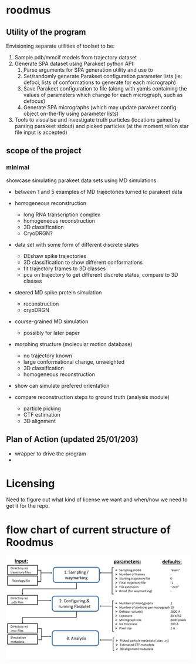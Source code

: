 # roodmus

## Utility of the program

Envisioning separate utilities of toolset to be:
1. Sample pdb/mmcif models from trajectory dataset
2. Generate SPA dataset using Parakeet python API:
   1. Parse arguments for SPA generation utility and use to 
   2. Set/randomly generate Parakeet configuration parameter lists (ie: defoci, lists of conformations to generate for each micrograph)
   3. Save Parakeet configuration to file (along with yamls containing the values of parameters which change for each micrograph, such as defocus)
   4. Generate SPA micrographs (which may update parakeet config object on-the-fly using parameter lists)
3. Tools to visualise and investigate truth particles (locations gained by parsing parakeet stdout) and picked particles (at the moment relion star file input is accepted)

## scope of the project
### minimal
showcase simulating parakeet data sets using MD simulations
- between 1 and 5 examples of MD trajectories turned to parakeet data

- homogeneous reconstruction
    - long RNA transcription complex
    - homogeneous reconstruction
    - 3D classification
    - CryoDRGN?

- data set with some form of different discrete states
    - DEshaw spike trajectories
    - 3D classification to show different conformations
    - fit trajectory frames to 3D classes
    - pca on trajectory to get different discrete states, compare to 3D classes

- steered MD spike protein simulation
    - reconstruction
    - cryoDRGN

- course-grained MD simulation
    - possibly for later paper

- morphing structure (molecular motion database)
    - no trajectory known
    - large conformational change, unweighted
    - 3D classification
    - homogeneous reconstruction

- show can simulate prefered orientation
- compare reconstruction steps to ground truth (analysis module)
    - particle picking
    - CTF estimation
    - 3D alignment

## Plan of Action (updated 25/01/203)
- wrapper to drive the program
- 

# Licensing
Need to figure out what kind of license we want and when/how we need to get it for the repo. 

# flow chart of current structure of Roodmus
![flowchart](flowchart.png)


